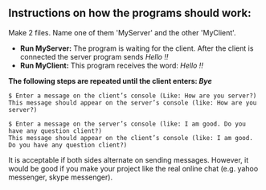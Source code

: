 ## Instructions on how the programs should work:

Make 2 files. Name one of them 'MyServer' and the other 'MyClient'. 

* **Run MyServer:** The program is waiting for the client. After the client is connected the server program sends *Hello !!*
* **Run MyClient:** This program receives the word: *Hello !!*  

**The following steps are repeated until the client enters: *Bye***
```
$ Enter a message on the client’s console (Like: How are you server?) 
This message should appear on the server’s console (like: How are you server?)

$ Enter a message on the server’s console (like: I am good. Do you have any question client?) 
This message should appear on the client’s console (like: I am good. Do you have any question client?)
```
It is acceptable if both sides alternate on sending messages. However, it would be good if you make your project like the real online chat (e.g. yahoo messenger, skype messenger).
